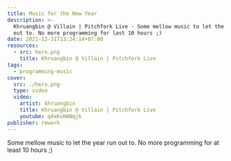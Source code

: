 ```yaml
---
title: Music for the New Year
description: >-
  Khruangbin @ Villain | Pitchfork Live - Some mellow music to let the year run
  out to. No more programming for last 10 hours ;)
date: 2021-12-31T13:24:14+07:00
resources:
  - src: hero.png
    title: Khruangbin @ Villain | Pitchfork Live
tags:
  - programming-music
cover:
  src: ./hero.png
  type: video
  video:
    artist: khruangbin
    title: Khruangbin @ Villain | Pitchfork Live
    youtube: q4xKvHANqjk
publisher: rework
---
```


Some mellow music to let the year run out to. No more programming for at least 10 hours ;)
